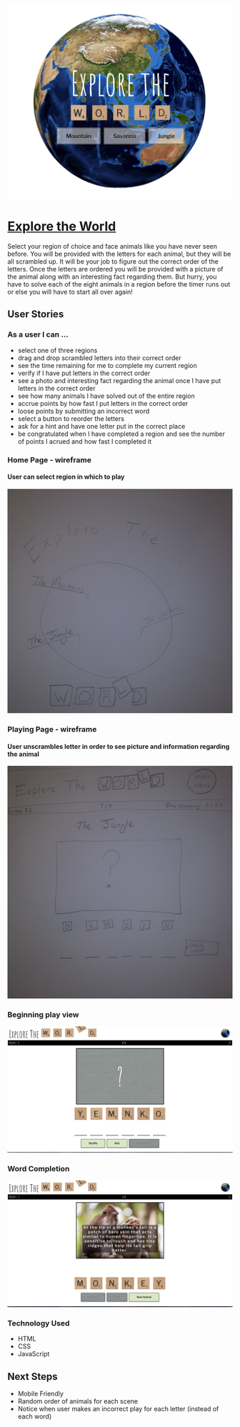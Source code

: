 ![menu screen](assets/menu.png)
# [Explore the World](https://linnaek.github.io/ExploreTheWorld/)

Select your region of choice and face animals like you have never seen before. You will be provided with the letters for each animal, but they will be all scrambled up. It will be your job to figure out the correct order of the letters. Once the letters are ordered you will be provided with a picture of the animal along with an interesting fact regarding them. But hurry, you have to solve each of the eight animals in a region before the timer runs out or else you will have to start all over again! 

## User Stories

### As a user I can ...
* select one of three regions
* drag and drop scrambled letters into their correct order
* see the time remaining for me to complete my current region
* verify if I have put letters in the correct order
* see a photo and interesting fact regarding the animal once I have put letters in the correct order
* see how many animals I have solved out of the entire region
* accrue points by how fast I put letters in the correct order
* loose points by submitting an incorrect word
* select a button to reorder the letters
* ask for a hint and have one letter put in the correct place
* be congratulated when I have completed a region and see the number of points I acrued and how fast I completed it

### Home Page - wireframe 
#### User can select region in which to play

![alt text](assets/20191101_131500.jpg)
### Playing Page - wireframe
#### User unscrambles letter in order to see picture and information regarding the animal
![alt text](assets/20191101_131446.jpg)

### Beginning play view
![playing view](assets/startingView.png)

### Word Completion
![completed word](assets/correctWordView.png)

### Technology Used

* HTML
* CSS
* JavaScript

## Next Steps
* Mobile Friendly
* Random order of animals for each scene
* Notice when user makes an incorrect play for each letter (instead of each word)